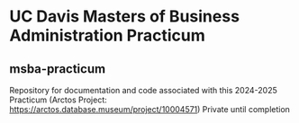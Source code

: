 # UC Davis Masters of Business Administration Practicum
## msba-practicum

Repository for documentation and code associated with this 2024-2025 Practicum
(Arctos Project: https://arctos.database.museum/project/10004571)
Private until completion

